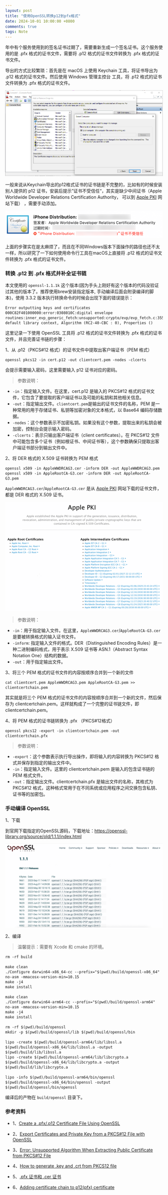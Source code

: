 ```yaml
---
layout: post
title: "使用OpenSSL转换p12到pfx格式"
date: 2024-10-01 10:00:00 +0800
comments: true
tags: Note
---
```


年中有个服务使用到的签名证书过期了，需要重新生成一个签名证书。这个服务使用的是 .pfx 格式的证书文件，需要将 .p12 格式的证书文件转换为 .pfx 格式的证书文件。

导出的方式比较繁琐：首先是在 macOS 上使用 Keychain 工具，将证书导出为 .p12 格式的证书文件。然后使用 Windows 管理主控台 工具，将 .p12 格式的证书文件转换为 .pfx 格式的证书文件。

![windows-mmc](/images/convert-p12-to-pfx/windows-mmc.png)

一般来说从Keychain导出的p12格式证书的证书链是不完整的，比如有的时候安装别人提供的 p12 证书，安装后提示”证书不受信任“，其实是缺少中间证书（Apple Worldwide Developer Relations Certification Authority， 可以到 [Apple PKI](https://www.apple.com/certificateauthority/) 网站下载） ，需要手动添加。

![wwdr-missing](/images/convert-p12-to-pfx/wwdr-missing.png)

上面的步骤实在是太麻烦了，而且在不同Windows版本下面操作的路径也还不太一样，所以研究了一下如何使用命令行工具在macOS上直接将 .p12 格式的证书文件转换为 .pfx 格式的证书文件。

### 转换 .p12 到 .pfx 格式并补全证书链

本文使用的 `openssl-1.1.1k` 这个版本(因为手头上刚好有这个版本的代码没验证过其他的版本了。推荐使用brew安装指定版本, 手动编译后面会附录编译的脚本)，使用 3.3.2 版本执行转换命令的时候会出现下面的错误提示：

```
Error outputting keys and certificates
000C82F401000000:error:0308010C:digital envelope routines:inner_evp_generic_fetch:unsupported:crypto/evp/evp_fetch.c:355:Global default library context, Algorithm (RC2-40-CBC : 0), Properties ()
```

这里记录一下使用 OpenSSL 工具将 .p12 格式的证书文件转换为 .pfx 格式的证书文件，并且完善证书链的步骤：

1、从 .p12（PKCS#12 格式）的证书文件中提取出客户端证书（PEM 格式）

```
openssl pkcs12 -in cert.p12 -out clientcert.pem -nodes -clcerts
```

会提示需要输入密码，这里需要输入 p12 证书对应的密码。

> 参数说明：
- `-in`：指定输入文件。在这里，cert.p12 是输入的 PKCS#12 格式的证书文件，它包含了要提取的客户端证书以及可能的私钥和其他相关信息。
- `-out`：指定输出文件。`clientcert.pem`是输出的证书文件的名称，PEM 是一种常用的用于存储证书、私钥等加密对象的文本格式，以 Base64 编码存储数据。
- `-nodes`：这个参数表示不加密私钥。如果没有这个参数，提取出来的私钥会被加密，控制台会提示输入密码。
- `-clcerts`：表示只输出客户端证书（client certificates）。在 PKCS#12 文件中可能包含多个证书（例如根证书、中间证书等），这个参数确保只提取出客户端证书部分到输出文件中。

2、将 DER 格式的 X.509 证书转换为 PEM 格式

```
openssl x509 -in AppleWWDRCAG3.cer -inform DER -out AppleWWDRCAG3.pem
openssl x509 -in AppleRootCA-G3.cer -inform DER -out AppleRootCA-G3.pem
```

`AppleWWDRCAG3.cer`/`AppleRootCA-G3.cer` 是从 [Apple PKI](https://www.apple.com/certificateauthority/) 网站下载的证书文件，都是 DER 格式的 X.509 证书。

![apple-pki](/images/convert-p12-to-pfx/apple-pki.png)

> 参数说明：
- `-in`：用于指定输入文件。在这里，`AppleWWDRCAG3.cer`/`AppleRootCA-G3.cer` 是要被转换格式的输入证书文件。
- `-inform`: 指定输入文件的格式。DER（Distinguished Encoding Rules）是一种二进制编码格式，用于表示 X.509 证书等 ASN.1（Abstract Syntax Notation One）结构的数据。
- `-out`：用于指定输出文件。

3、将三个 PEM 格式的证书文件的内容按顺序合并到一个新的文件

```
cat clientcert.pem AppleWWDRCAG3.pem AppleRootCA-G3.pem >> clientcertchain.pem
```

其实就是将三个 PEM 格式的证书文件的内容按顺序合并到一个新的文件，然后保存为 clientcertchain.pem。这样就构成了一个完整的证书链文件，即 clientcertchain.pem。

4、将 PEM 格式的证书链转换为 .pfx （PKCS#12格式）

```
openssl pkcs12 -export -in clientcertchain.pem -out clientcertchain.pfx
```

> 参数说明：
- `-export`：这个参数表示执行导出操作，即将输入的内容转换为 PKCS#12 格式并保存到指定的输出文件中。
- `-in`：指定输入文件。这里的 clientcertchain.pem 是输入的包含证书链的 PEM 格式文件。
- `-out`：指定输出文件。clientcertchain.pfx 是输出文件的名称，其格式为 PKCS#12 格式，这种格式常用于在不同系统或应用程序之间交换包含私钥、证书等的加密包。

### 手动编译 OpenSSL

1、下载

到官网下载指定的OpenSSL源码，下载地址：https://openssl-library.org/source/old/1.1.1/index.html

![download-openssl](/images/convert-p12-to-pfx/download-openssl.png)

2、编译

> 温馨提示：需要有 Xcode 和 cmake 的环境。

```
rm -rf build

make clean
./Configure darwin64-x86_64-cc --prefix="$(pwd)/build/openssl-x86_64" no-asm -mmacosx-version-min=10.15
make -j4
make install

make clean
./Configure darwin64-arm64-cc --prefix="$(pwd)/build/openssl-arm64" no-asm -mmacosx-version-min=10.15
make -j4
make install

rm -rf $(pwd)/build/openssl
mkdir -p $(pwd)/build/openssl/lib $(pwd)/build/openssl/bin

lipo -create $(pwd)/build/openssl-arm64/lib/libssl.a $(pwd)/build/openssl-x86_64/lib/libssl.a -output $(pwd)/build/lib/libssl.a
lipo -create $(pwd)/build/openssl-arm64/lib/libcrypto.a $(pwd)/build/openssl-x86_64/lib/libcrypto.a -output $(pwd)/build/lib/libcrypto.a

lipo -info $(pwd)/build/openssl-arm64/bin/openssl $(pwd)/build/openssl-x86_64/bin/openssl -output $(pwd)/build/openssl/bin/openssl
```

编译后的产物在 `build/openssl` 目录下。

### 参考资料

- 1、[Create a .pfx/.p12 Certificate File Using OpenSSL](https://www.ssl.com/how-to/create-a-pfx-p12-certificate-file-using-openssl/)

- 2、[Export Certificates and Private Key from a PKCS#12 File with OpenSSL](https://www.ssl.com/how-to/export-certificates-private-key-from-pkcs12-file-with-openssl/)

- 3、[Error: Unsupported Algorithm When Extracting Public Certificate from PKCS#12 File](https://github.com/openssl/openssl/discussions/23089)

- 4、[How to generate .key and .crt from PKCS12 file](https://dev.to/okolilemuel/how-to-generate-key-and-crt-from-pkcs12-file-2k39)

- 5、[.pfx 证书和 .cer 证书](https://www.cnblogs.com/ljhdo/p/14109218.html)

- 6、[Adding certificate chain to p12(pfx) certificate](https://stackoverflow.com/questions/18787491/adding-certificate-chain-to-p12pfx-certificate)